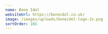 ```yaml
---
name: Bone Idol
websiteUrl: https://boneidol.co.uk/
image: /images/uploads/boneidol-logo-2x.png
sortOrder: 101
---
```

